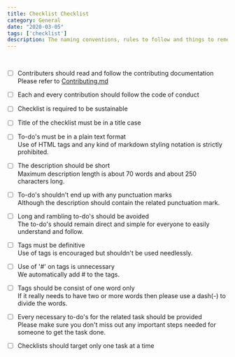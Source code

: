 ```yaml
---
title: Checklist Checklist
category: General
date: "2020-03-05"
tags: ['checklist']
description: The naming conventions, rules to follow and things to remember before suggesting a checklist.
---
```

​
- [ ] Contributers should read and follow the contributing documentation  
Please refer to [Contributing.md](https://github.com/kns-venuex/checklist/blob/master/CONTRIBUTING.md)

- [ ] Each and every contribution should follow the code of conduct

- [ ] Checklist is required to be sustainable  

- [ ] Title of the checklist must be in a title case
​
- [ ] To-do's must be in a plain text format  
Use of HTML tags and any kind of markdown styling notation is strictly prohibited.
​
- [ ] The description should be short  
Maximum description length is about 70 words and about 250 characters long.
​
- [ ] To-do's shouldn't end up with any punctuation marks  
Although the description should contain the related punctuation mark.
​
- [ ] Long and rambling to-do's should be avoided  
The to-do's should remain direct and simple for everyone to easily understand and follow.
​
- [ ] Tags must be definitive  
Use of tags is encouraged but shouldn't be used needlessly.
​
- [ ] Use of '#' on tags is unnecessary  
We automatically add # to the tags.
​
- [ ] Tags should be consist of one word only  
If it really needs to have two or more words then please use a dash(-) to divide the words.
​
- [ ] Every necessary to-do's for the related task should be provided  
Please make sure you don't miss out any important steps needed for someone to get the task done.
​
- [ ] Checklists should target only one task at a time
